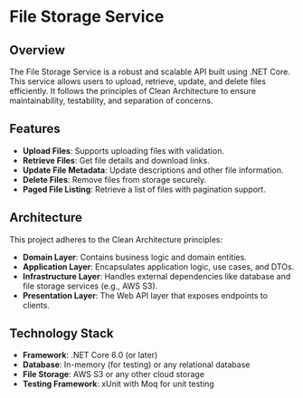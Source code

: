 <h1>File Storage Service</h1><h2>Overview</h2><p>The File Storage Service is a robust and scalable API built using .NET Core. This service allows users to upload, retrieve, update, and delete files efficiently. It follows the principles of Clean Architecture to ensure maintainability, testability, and separation of concerns.</p><h2>Features</h2><ul><li><strong>Upload Files</strong>: Supports uploading files with validation.</li><li><strong>Retrieve Files</strong>: Get file details and download links.</li><li><strong>Update File Metadata</strong>: Update descriptions and other file information.</li><li><strong>Delete Files</strong>: Remove files from storage securely.</li><li><strong>Paged File Listing</strong>: Retrieve a list of files with pagination support.</li></ul><h2>Architecture</h2><p>This project adheres to the Clean Architecture principles:</p><ul><li><strong>Domain Layer</strong>: Contains business logic and domain entities.</li><li><strong>Application Layer</strong>: Encapsulates application logic, use cases, and DTOs.</li><li><strong>Infrastructure Layer</strong>: Handles external dependencies like database and file storage services (e.g., AWS S3).</li><li><strong>Presentation Layer</strong>: The Web API layer that exposes endpoints to clients.</li></ul><h2>Technology Stack</h2><ul><li><strong>Framework</strong>: .NET Core 6.0 (or later)</li><li><strong>Database</strong>: In-memory (for testing) or any relational database</li><li><strong>File Storage</strong>: AWS S3 or any other cloud storage</li><li><strong>Testing Framework</strong>: xUnit with Moq for unit testing</li></ul>
